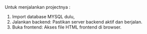 Untuk menjalankan projectnya :
1. Import database MYSQL dulu,
2. Jalankan backend: Pastikan server backend aktif dan berjalan.
3. Buka frontend: Akses file HTML frontend di browser.